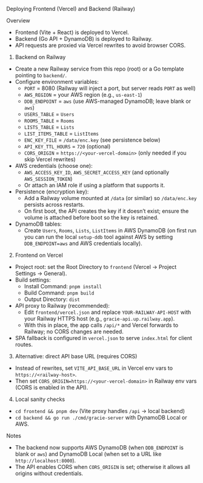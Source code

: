 Deploying Frontend (Vercel) and Backend (Railway)

Overview
- Frontend (Vite + React) is deployed to Vercel.
- Backend (Go API + DynamoDB) is deployed to Railway.
- API requests are proxied via Vercel rewrites to avoid browser CORS.

1) Backend on Railway
- Create a new Railway service from this repo (root) or a Go template pointing to `backend/`.
- Configure environment variables:
  - `PORT` = 8080 (Railway will inject a port, but server reads `PORT` as well)
  - `AWS_REGION` = your AWS region (e.g., `us-east-1`)
  - `DDB_ENDPOINT` = `aws` (use AWS-managed DynamoDB; leave blank or `aws`)
  - `USERS_TABLE` = `Users`
  - `ROOMS_TABLE` = `Rooms`
  - `LISTS_TABLE` = `Lists`
  - `LIST_ITEMS_TABLE` = `ListItems`
  - `ENC_KEY_FILE` = `/data/enc.key` (see persistence below)
  - `API_KEY_TTL_HOURS` = `720` (optional)
  - `CORS_ORIGIN` = `https://<your-vercel-domain>` (only needed if you skip Vercel rewrites)
- AWS credentials (choose one):
  - `AWS_ACCESS_KEY_ID`, `AWS_SECRET_ACCESS_KEY` (and optionally `AWS_SESSION_TOKEN`)
  - Or attach an IAM role if using a platform that supports it.
- Persistence (encryption key):
  - Add a Railway volume mounted at `/data` (or similar) so `/data/enc.key` persists across restarts.
  - On first boot, the API creates the key if it doesn’t exist; ensure the volume is attached before boot so the key is retained.
- DynamoDB tables:
  - Create `Users`, `Rooms`, `Lists`, `ListItems` in AWS DynamoDB (on first run you can run the local `setup-ddb` tool against AWS by setting `DDB_ENDPOINT=aws` and AWS credentials locally).

2) Frontend on Vercel
- Project root: set the Root Directory to `frontend` (Vercel → Project Settings → General).
- Build settings:
  - Install Command: `pnpm install`
  - Build Command: `pnpm build`
  - Output Directory: `dist`
- API proxy to Railway (recommended):
  - Edit `frontend/vercel.json` and replace `YOUR-RAILWAY-API-HOST` with your Railway HTTPS host (e.g., `gracie-api.up.railway.app`).
  - With this in place, the app calls `/api/*` and Vercel forwards to Railway; no CORS changes are needed.
- SPA fallback is configured in `vercel.json` to serve `index.html` for client routes.

3) Alternative: direct API base URL (requires CORS)
- Instead of rewrites, set `VITE_API_BASE_URL` in Vercel env vars to `https://<railway-host>`.
- Then set `CORS_ORIGIN=https://<your-vercel-domain>` in Railway env vars (CORS is enabled in the API).

4) Local sanity checks
- `cd frontend && pnpm dev` (Vite proxy handles `/api` → local backend)
- `cd backend && go run ./cmd/gracie-server` with DynamoDB Local or AWS.

Notes
- The backend now supports AWS DynamoDB (when `DDB_ENDPOINT` is blank or `aws`) and DynamoDB Local (when set to a URL like `http://localhost:8000`).
- The API enables CORS when `CORS_ORIGIN` is set; otherwise it allows all origins without credentials.

